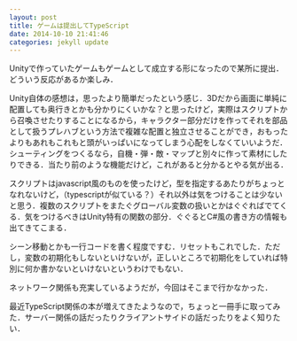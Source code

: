 ```yaml
---
layout: post
title: ゲームは提出してTypeScript
date: 2014-10-10 21:41:46
categories: jekyll update
---
```

Unityで作っていたゲームもゲームとして成立する形になったので某所に提出．どういう反応があるか楽しみ．

Unity自体の感想は，思ったより簡単だったという感じ．3Dだから画面に単純に配置しても奥行きとかも分かりにくいかな？と思ったけど，実際はスクリプトから召喚させたりすることになるから，キャラクター部分だけを作ってそれを部品として扱うプレハブという方法で複雑な配置と独立させることができ，おもったよりもあれもこれもと頭がいっぱいになってしまう心配をしなくていいようだ．シューティングをつくるなら，自機・弾・敵・マップと別々に作って素材にしたりできる．当たり前のような機能だけど，これがあると分かるとやる気が出る．

スクリプトはjavascript風のものを使ったけど，型を指定するあたりがちょっとなれないけど，（typescriptが似ている？）それ以外は気をつけることは少ないと思う．複数のスクリプトをまたぐグローバル変数の扱いとかはぐぐればでてくる．気をつけるべきはUnity特有の関数の部分．ぐぐるとC#風の書き方の情報も出てきてこまる．

シーン移動とかも一行コードを書く程度ですむ．リセットもこれでした．ただし，変数の初期化もしないといけないが，正しいところで初期化をしていれば特別に何か書かないといけないというわけでもない．

ネットワーク関係も充実しているようだが，今回はそこまで行かなかった．

最近TypeScript関係の本が増えてきたようなので，ちょっと一冊手に取ってみた．サーバー関係の話だったりクライアントサイドの話だったりをよく知りたい．
